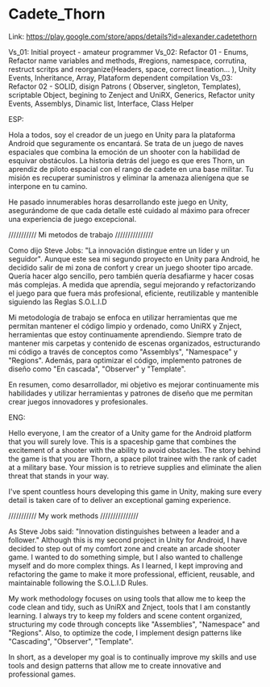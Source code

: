 # Cadete_Thorn

Link: https://play.google.com/store/apps/details?id=alexander.cadetethorn

Vs_01: Initial proyect - amateur programmer
Vs_02: Refactor 01 - Enums, Refactor name variables and methods, #regions, namespace, corrutina, restruct scritps and reorganize(Headers, space, correct lineation... ), Unity Events, Inheritance, Array, Plataform dependent compilation
Vs_03: Refactor 02 - SOLID, disign Patrons ( Observer, singleton, Templates), scriptable Object, begining to Zenject and UniRX, Generics, Refactor unity Events, Assemblys, Dinamic list, Interface, Class Helper

ESP: 

Hola a todos, soy el creador de un juego en Unity para la plataforma Android que seguramente os encantará. Se trata de un juego de naves espaciales que combina la emoción de un shooter con la habilidad de esquivar obstáculos. La historia detrás del juego es que eres Thorn, un aprendiz de piloto espacial con el rango de cadete en una base militar. Tu misión es recuperar suministros y eliminar la amenaza alienígena que se interpone en tu camino.

He pasado innumerables horas desarrollando este juego en Unity, asegurándome de que cada detalle esté cuidado al máximo para ofrecer una experiencia de juego excepcional. 


/////////// Mi metodos de trabajo ///////////////

Como dijo Steve Jobs: "La innovación distingue entre un líder y un seguidor". Aunque este sea mi segundo proyecto en Unity para Android, he decidido salir de mi zona de confort y crear un juego shooter tipo arcade. Quería hacer algo sencillo, pero también quería desafiarme y hacer cosas más complejas. A medida que aprendía, seguí mejorando y refactorizando el juego para que fuera más profesional, eficiente, reutilizable y mantenible siguiendo las Reglas S.O.L.I.D

Mi metodología de trabajo se enfoca en utilizar herramientas que me permitan mantener el código limpio y ordenado, como UniRX y Znject, herramientas que estoy continuamente aprendiendo. Siempre trato de mantener mis carpetas y contenido de escenas organizados, estructurando mi código a través de conceptos como "Assemblys", "Namespace" y "Regions". Además, para optimizar el código, implemento patrones de diseño como "En cascada", "Observer" y "Template".

En resumen, como desarrollador, mi objetivo es mejorar continuamente mis habilidades y utilizar herramientas y patrones de diseño que me permitan crear juegos innovadores y profesionales.

ENG:

Hello everyone, I am the creator of a Unity game for the Android platform that you will surely love. This is a spaceship game that combines the excitement of a shooter with the ability to avoid obstacles. The story behind the game is that you are Thorn, a space pilot trainee with the rank of cadet at a military base. Your mission is to retrieve supplies and eliminate the alien threat that stands in your way.

I've spent countless hours developing this game in Unity, making sure every detail is taken care of to deliver an exceptional gaming experience.


/////////// My work methods ///////////////

As Steve Jobs said: "Innovation distinguishes between a leader and a follower." Although this is my second project in Unity for Android, I have decided to step out of my comfort zone and create an arcade shooter game. I wanted to do something simple, but I also wanted to challenge myself and do more complex things. As I learned, I kept improving and refactoring the game to make it more professional, efficient, reusable, and maintainable following the S.O.L.I.D Rules.

My work methodology focuses on using tools that allow me to keep the code clean and tidy, such as UniRX and Znject, tools that I am constantly learning. I always try to keep my folders and scene content organized, structuring my code through concepts like "Assemblies", "Namespace" and "Regions". Also, to optimize the code, I implement design patterns like "Cascading", "Observer", "Template".

In short, as a developer my goal is to continually improve my skills and use tools and design patterns that allow me to create innovative and professional games.
